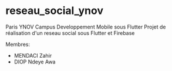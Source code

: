 # reseau_social_ynov

Paris YNOV Campus
Developpement Mobile sous Flutter
Projet de réalisation d'un reseau social sous Flutter et Firebase

Membres:
  - MENDACI Zahir
  - DIOP Ndeye Awa
